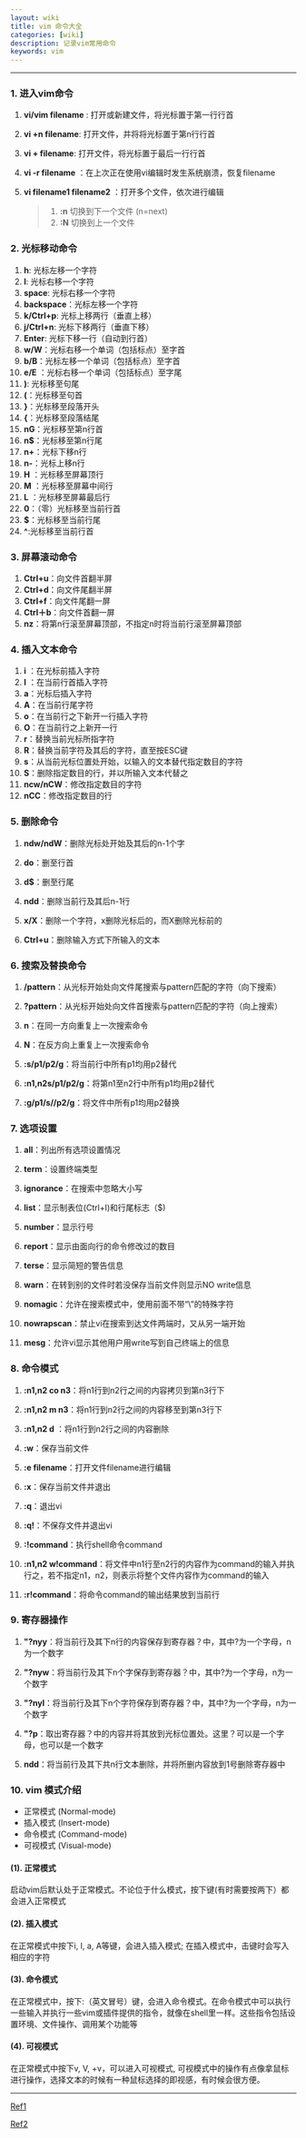 ```yaml
---
layout: wiki
title: vim 命令大全
categories: [wiki]
description: 记录vim常用命令
keywords: vim
---
```


----


### 1. 进入vim命令

 1. **vi/vim filename** : 打开或新建文件，将光标置于第一行行首

 2. **vi +n filename**: 打开文件，并将将光标置于第n行行首

 3. **vi + filename**: 打开文件，将光标置于最后一行行首

 4.  **vi -r filename** ：在上次正在使用vi编辑时发生系统崩溃，恢复filename 

 5. **vi filename1 filename2** ：打开多个文件，依次进行编辑 

    > 1. **:n** 切换到下一个文件 (n=next)
    >2.  **:N** 切换到上一个文件 



### 2. 光标移动命令

1. **h**: 光标左移一个字符
2. **l**: 光标右移一个字符
3. **space**: 光标右移一个字符
4. **backspace**：光标左移一个字符
5. **k/Ctrl+p**: 光标上移两行（垂直上移）
6. **j/Ctrl+n**: 光标下移两行（垂直下移）
7. **Enter**: 光标下移一行（自动到行首）
8. **w/W**：光标右移一个单词（包括标点）至字首
9. **b/B**：光标左移一个单词（包括标点）至字首
10. **e/E** ：光标右移一个单词（包括标点）至字尾
11. **)**: 光标移至句尾
12.  **(**：光标移至句首 
13. **}**：光标移至段落开头 
14.  **{**：光标移至段落结尾 
15.  **nG**：光标移至第n行首 
16.  **n$**：光标移至第n行尾 
17. **n+**：光标下移n行
18. **n-**：光标上移n行
19. **H** ：光标移至屏幕顶行
20. **M** ：光标移至屏幕中间行
21. **L** ：光标移至屏幕最后行
22. **0**：（零）光标移至当前行首
23. **$**：光标移至当前行尾
24. **^**:光标移至当前行首



### 3. 屏幕滚动命令

1. **Ctrl+u**：向文件首翻半屏
2. **Ctrl+d**：向文件尾翻半屏
3. **Ctrl+f**：向文件尾翻一屏
4. **Ctrl＋b**：向文件首翻一屏
5. **nz**：将第n行滚至屏幕顶部，不指定n时将当前行滚至屏幕顶部



### 4. 插入文本命令

1. **i** ：在光标前插入字符
2. **I** ：在当前行首插入字符
3. **a**：光标后插入字符
4. **A**：在当前行尾字符
5. **o**：在当前行之下新开一行插入字符
6. **O**：在当前行之上新开一行
7. **r**：替换当前光标所指字符
8. **R**：替换当前字符及其后的字符，直至按ESC键
9. **s**：从当前光标位置处开始，以输入的文本替代指定数目的字符
10. **S**：删除指定数目的行，并以所输入文本代替之
11. **ncw/nCW**：修改指定数目的字符
12. **nCC**：修改指定数目的行



### 5. 删除命令

1. **ndw/ndW**：删除光标处开始及其后的n-1个字

2. **do**：删至行首

3. **d$**：删至行尾

4. **ndd**：删除当前行及其后n-1行

5. **x/X**：删除一个字符，x删除光标后的，而X删除光标前的

6. **Ctrl+u**：删除输入方式下所输入的文本



### 6. 搜索及替换命令

1. **/pattern**：从光标开始处向文件尾搜索与pattern匹配的字符（向下搜索）

2. **?pattern**：从光标开始处向文件首搜索与pattern匹配的字符（向上搜索）

3. **n**：在同一方向重复上一次搜索命令

4. **N**：在反方向上重复上一次搜索命令

5. **:s/p1/p2/g**：将当前行中所有p1均用p2替代

6. **:n1,n2s/p1/p2/g**：将第n1至n2行中所有p1均用p2替代

7. **:g/p1/s//p2/g**：将文件中所有p1均用p2替换



### 7. 选项设置

1. **all**：列出所有选项设置情况

2. **term**：设置终端类型

3. **ignorance**：在搜索中忽略大小写

4. **list**：显示制表位(Ctrl+I)和行尾标志（$)

5. **number**：显示行号

6. **report**：显示由面向行的命令修改过的数目

7. **terse**：显示简短的警告信息

8. **warn**：在转到别的文件时若没保存当前文件则显示NO write信息

9. **nomagic**：允许在搜索模式中，使用前面不带“\”的特殊字符

10. **nowrapscan**：禁止vi在搜索到达文件两端时，又从另一端开始

11. **mesg**：允许vi显示其他用户用write写到自己终端上的信息



### 8. 命令模式

1. **:n1,n2 co n3**：将n1行到n2行之间的内容拷贝到第n3行下

2. **:n1,n2 m n3**：将n1行到n2行之间的内容移至到第n3行下

3. **:n1,n2 d** ：将n1行到n2行之间的内容删除

4. **:w**：保存当前文件

5. **:e filename**：打开文件filename进行编辑

6. **:x**：保存当前文件并退出

7. **:q**：退出vi

8. **:q!**：不保存文件并退出vi

9. **:!command**：执行shell命令command

10. **:n1,n2 w!command**：将文件中n1行至n2行的内容作为command的输入并执行之，若不指定n1，n2，则表示将整个文件内容作为command的输入

11. **:r!command**：将命令command的输出结果放到当前行



### 9. 寄存器操作

1. **"?nyy**：将当前行及其下n行的内容保存到寄存器？中，其中?为一个字母，n为一个数字

2. **"?nyw**：将当前行及其下n个字保存到寄存器？中，其中?为一个字母，n为一个数字

3. **"?nyl**：将当前行及其下n个字符保存到寄存器？中，其中?为一个字母，n为一个数字

4. **"?p**：取出寄存器？中的内容并将其放到光标位置处。这里？可以是一个字母，也可以是一个数字

5. **ndd**：将当前行及其下共n行文本删除，并将所删内容放到1号删除寄存器中



### 10. vim 模式介绍

* 正常模式 (Normal-mode) 
* 插入模式 (Insert-mode)
* 命令模式 (Command-mode)
* 可视模式 (Visual-mode)



#### (1). 正常模式 

启动vim后默认处于正常模式。不论位于什么模式，按下<Esc>键(有时需要按两下）都会进入正常模式

#### (2). 插入模式

在正常模式中按下i, I, a, A等键，会进入插入模式; 在插入模式中，击键时会写入相应的字符

#### (3). 命令模式

在正常模式中，按下:（英文冒号）键，会进入命令模式。在命令模式中可以执行一些输入并执行一些vim或插件提供的指令，就像在shell里一样。这些指令包括设置环境、文件操作、调用某个功能等

#### (4). 可视模式

在正常模式中按下v, V, <Ctrl>+v，可以进入可视模式, 可视模式中的操作有点像拿鼠标进行操作，选择文本的时候有一种鼠标选择的即视感，有时候会很方便。



----

[Ref1]( http://pizn.github.io/2012/03/03/vim-commonly-used-command.html )

[Ref2]( https://www.jianshu.com/p/e4230122610b )

